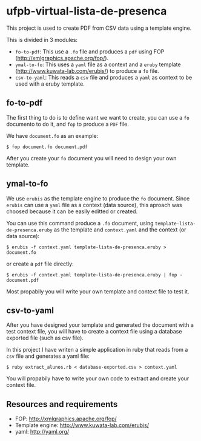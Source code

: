 # ufpb-virtual-lista-de-presenca

This project is used to create PDF from CSV data using a template engine.

This is divided in 3 modules:

* `fo-to-pdf`: This use a `.fo` file and produces a `pdf` using FOP (http://xmlgraphics.apache.org/fop/).
* `ymal-to-fo`: This uses a `yaml` file as a context and a `eruby` template (http://www.kuwata-lab.com/erubis/) to produce a `fo` file.
* `csv-to-yaml`: This reads a `csv` file and produces a `yaml` as context to be used with a eruby template.

## fo-to-pdf

The first thing to do is to define want we want to create, you can use a `fo` 
documento to do it, and `fop` to produce a `PDF` file.

We have `document.fo` as an example:

	$ fop document.fo document.pdf

After you create your `fo` document you will need to design your own template.

## ymal-to-fo

We use `erubis` as the template engine to produce the `fo` document.
Since `erubis` can use a `yaml` file as a context (data source), this aproach 
was choosed because it can be easily editted or created.

You can use this command produce a `.fo` document, using `template-lista-de-presenca.eruby` 
as the template and `context.yaml` and the context (or data source):

	$ erubis -f context.yaml template-lista-de-presenca.eruby > document.fo

or create a `pdf` file directly:

	$ erubis -f context.yaml template-lista-de-presenca.eruby | fop - document.pdf

Most propabily you will write your own template and context file to test it.

## csv-to-yaml

After you have designed your template and generated the document with a test
context file, you will have to create a context file using a database exported
file (such as csv file).

In this project I have writen a simple application in ruby 
that reads from a `csv` file and generates a yaml file:

	$ ruby extract_alunos.rb < database-exported.csv > context.yaml

You will propabily have to write your own code to extract and create your context file.

## Resources and requirements

* FOP: http://xmlgraphics.apache.org/fop/
* Template engine: http://www.kuwata-lab.com/erubis/
* yaml: http://yaml.org/

